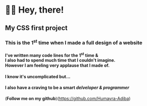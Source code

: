 # 👋🏻 Hey, there!
## My CSS first project
### This is the 1<sup>st</sup> time when I made a full design of a website
#### I've written many code lines for the 1<sup>st</sup> time & <br />I also had to spend much time that I couldn't imagine. <br />However I am feeling very applause that I made of.
#### I know it's uncomplicated but...
#### I also have a craving to be a smart *delveloper & programmer*

(**Follow me on my github**)(https://github.com/Humayra-Adiba)
